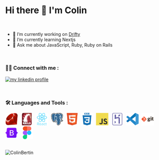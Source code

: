 <h1> Hi there 👋 I'm Colin </h1>
<br />


- 🔭 I’m currently working on <a href="https://github.com/ColinBertin/drifty" target="_blank">Drifty</a>
- 🌱 I’m currently learning Nextjs
- 💬 Ask me about JavaScript, Ruby, Ruby on Rails
<br />


### :man_technologist: Connect with me :
<p align="left">
  <a href="https://www.linkedin.com/in/colinbertin" target="blank" style="top:-5px"><img align="center" src="https://raw.githubusercontent.com/rahuldkjain/github-profile-readme-generator/master/src/images/icons/Social/linked-in-alt.svg" alt="my linkedin profile" height="30" width="40" /></a>
  <!-- <a href="https://www.colinbertin.com" target="blank"><img align="center" src="https://colinbertin.com/static/media/cb.46f638156ab5d8321fde.png" alt="my porfolio" height="50" width="50" /></a> -->
</p>
<br />



### :hammer_and_wrench: Languages and Tools :
<div>
  <img src="https://github.com/devicons/devicon/blob/master/icons/ruby/ruby-original.svg" title="Ruby" alt="Ruby" width="40" height="40"/>&nbsp;
  <img src="https://github.com/devicons/devicon/blob/master/icons/rails/rails-original-wordmark.svg" title="rails"  alt="rails" width="40" height="40"/>&nbsp;
  <img src="https://github.com/devicons/devicon/blob/master/icons/react/react-original-wordmark.svg" title="React" alt="React" width="40" height="40"/>&nbsp;
  <img src="https://github.com/devicons/devicon/blob/master/icons/postgresql/postgresql-original.svg" title="postgresql" alt="postgresql" width="40" height="40"/>&nbsp;
  <img src="https://github.com/devicons/devicon/blob/master/icons/html5/html5-original.svg" title="HTML5" alt="HTML" width="40" height="40"/>&nbsp;
  <img src="https://github.com/devicons/devicon/blob/master/icons/css3/css3-plain-wordmark.svg"  title="CSS3" alt="CSS" width="40" height="40"/>&nbsp;
  <img src="https://github.com/devicons/devicon/blob/master/icons/javascript/javascript-original.svg" title="JavaScript" alt="JavaScript" width="40" height="40"/>&nbsp;
  <img src="https://github.com/devicons/devicon/blob/master/icons/heroku/heroku-original.svg" title="Heroku" alt="Heroku" width="40" height="40"/>&nbsp;
  <img src="https://github.com/devicons/devicon/blob/master/icons/vscode/vscode-original.svg" title="VS" alt="VS" width="40" height="40"/>&nbsp;
  <img src="https://github.com/devicons/devicon/blob/master/icons/git/git-original-wordmark.svg" title="Git" alt="Git" width="40" height="40"/>&nbsp;
  <img src="https://github.com/devicons/devicon/blob/master/icons/bootstrap/bootstrap-original.svg" title="Bootstrap" alt="Bootstrap" width="40" height="40"/>&nbsp;
  <img src="https://github.com/devicons/devicon/blob/master/icons/figma/figma-original.svg" title="Figma" alt="figma" width="40" height="40"/>&nbsp;
</div>

<br />

<p><img align="left" src="https://github-readme-stats.vercel.app/api/top-langs?username=ColinBertin&show_icons=true&locale=en&layout=compact" alt="ColinBertin" /></p>
